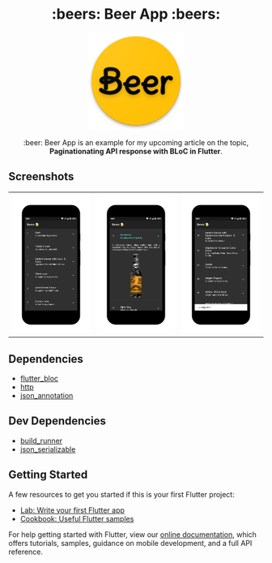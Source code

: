 <h1 align="center">:beers: Beer App :beers:</h1>

<p align="center"><img src="https://raw.githubusercontent.com/piedcipher/beer-app/master/assets/app_icon.png"></p>

<p align="center">:beer: Beer App is an example for my upcoming article on the topic, <b>Paginationating API response with BLoC in Flutter</b>.</p>

## Screenshots
<table>
    <tr>
        <td><img src="https://raw.githubusercontent.com/piedcipher/beer-app/master/screenshots/1.png"></td>
        <td><img src="https://raw.githubusercontent.com/piedcipher/beer-app/master/screenshots/2.png"></td>
        <td><img src="https://raw.githubusercontent.com/piedcipher/beer-app/master/screenshots/3.png"></td>
    </tr>
</table>

## Dependencies

- [flutter_bloc](https://pub.dev/packages/flutter_bloc)
- [http](https://pub.dev/packages/http)
- [json_annotation](https://pub.dev/packages/json_annotation)

## Dev Dependencies

- [build_runner](https://pub.dev/packages/build_runner)
- [json_serializable](https://pub.dev/packages/json_serializable)

## Getting Started

A few resources to get you started if this is your first Flutter project:

- [Lab: Write your first Flutter app](https://flutter.dev/docs/get-started/codelab)
- [Cookbook: Useful Flutter samples](https://flutter.dev/docs/cookbook)

For help getting started with Flutter, view our
[online documentation](https://flutter.dev/docs), which offers tutorials,
samples, guidance on mobile development, and a full API reference.
